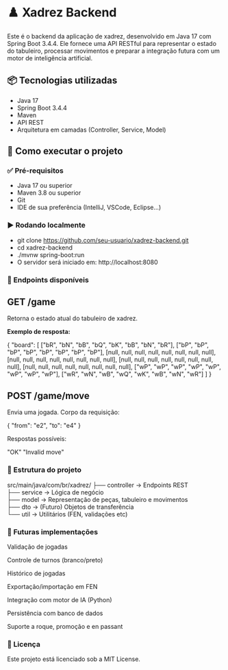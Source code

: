 # ♟️ Xadrez Backend
Este é o backend da aplicação de xadrez, desenvolvido em Java 17 com Spring Boot 3.4.4. Ele fornece uma API RESTful para representar o estado do tabuleiro, processar movimentos e preparar a integração futura com um motor de inteligência artificial.

## 📦 Tecnologias utilizadas
- Java 17
- Spring Boot 3.4.4
- Maven
- API REST
- Arquitetura em camadas (Controller, Service, Model)

## 🚀 Como executar o projeto
### ✅ Pré-requisitos

- Java 17 ou superior
-  Maven 3.8 ou superior
- Git
- IDE de sua preferência (IntelliJ, VSCode, Eclipse...)

### ▶️ Rodando localmente

- git clone https://github.com/seu-usuario/xadrez-backend.git  
- cd xadrez-backend  
- ./mvnw spring-boot:run
- O servidor será iniciado em: http://localhost:8080

### 🔗 Endpoints disponíveis

## GET /game

Retorna o estado atual do tabuleiro de xadrez.

**Exemplo de resposta:**

{
  "board": [
    ["bR", "bN", "bB", "bQ", "bK", "bB", "bN", "bR"],
    ["bP", "bP", "bP", "bP", "bP", "bP", "bP", "bP"],
    [null, null, null, null, null, null, null, null],
    [null, null, null, null, null, null, null, null],
    [null, null, null, null, null, null, null, null],
    [null, null, null, null, null, null, null, null],
    ["wP", "wP", "wP", "wP", "wP", "wP", "wP", "wP"],
    ["wR", "wN", "wB", "wQ", "wK", "wB", "wN", "wR"]
  ]
}

## POST /game/move
Envia uma jogada.
Corpo da requisição:

{
  "from": "e2",
  "to": "e4"
}

Respostas possíveis:

"OK"
"Invalid move"


### 🧩 Estrutura do projeto
src/main/java/com/br/xadrez/
├── controller     -> Endpoints REST  
├── service        -> Lógica de negócio  
├── model          -> Representação de peças, tabuleiro e movimentos  
├── dto            -> (Futuro) Objetos de transferência  
└── util           -> Utilitários (FEN, validações etc)


### 🎯 Futuras implementações
Validação de jogadas

Controle de turnos (branco/preto)

Histórico de jogadas

Exportação/importação em FEN

Integração com motor de IA (Python)

Persistência com banco de dados

Suporte a roque, promoção e en passant

### 📜 Licença
Este projeto está licenciado sob a MIT License.